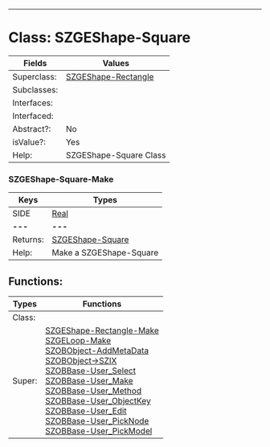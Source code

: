 ---------

# Class:	SZGEShape-Square

| Fields | Values |
| --------- | --------- |
| Superclass: | [SZGEShape-Rectangle](SZGEShape-Rectangle.html) |
| Subclasses: |  |
| Interfaces: |  |
| Interfaced: |  |
| Abstract?: | No |
| isValue?: | Yes |
| Help: | SZGEShape-Square Class |

### SZGEShape-Square-Make

| Keys | Types |
| --------- | --------- |
| SIDE | [Real](Real.html) |
| **---** | **---** |
| Returns: | [SZGEShape-Square](SZGEShape-Square.html) |
| Help: | Make a SZGEShape-Square |


## Functions:

| Types | Functions |
| --------- | --------- |
| Class: |  |
| Super: | [SZGEShape-Rectangle-Make](SZGEShape-Rectangle.html) <br> [SZGELoop-Make](SZGELoop.html) <br> [SZOBObject-AddMetaData](SZOBObject.html) <br> [SZOBObject->SZIX](SZOBObject.html) <br> [SZOBBase-User_Select](SZOBBase.html) <br> [SZOBBase-User_Make](SZOBBase.html) <br> [SZOBBase-User_Method](SZOBBase.html) <br> [SZOBBase-User_ObjectKey](SZOBBase.html) <br> [SZOBBase-User_Edit](SZOBBase.html) <br> [SZOBBase-User_PickNode](SZOBBase.html) <br> [SZOBBase-User_PickModel](SZOBBase.html) |


